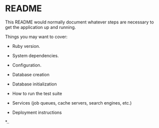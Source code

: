 # README

This README would normally document whatever steps are necessary to get the
application up and running.

Things you may want to cover:

* Ruby version. 

* System dependencies.

* Configuration.   

* Database creation

* Database initialization

* How to run the test suite

* Services (job queues, cache servers, search engines, etc.)

* Deployment instructions

*.. 
